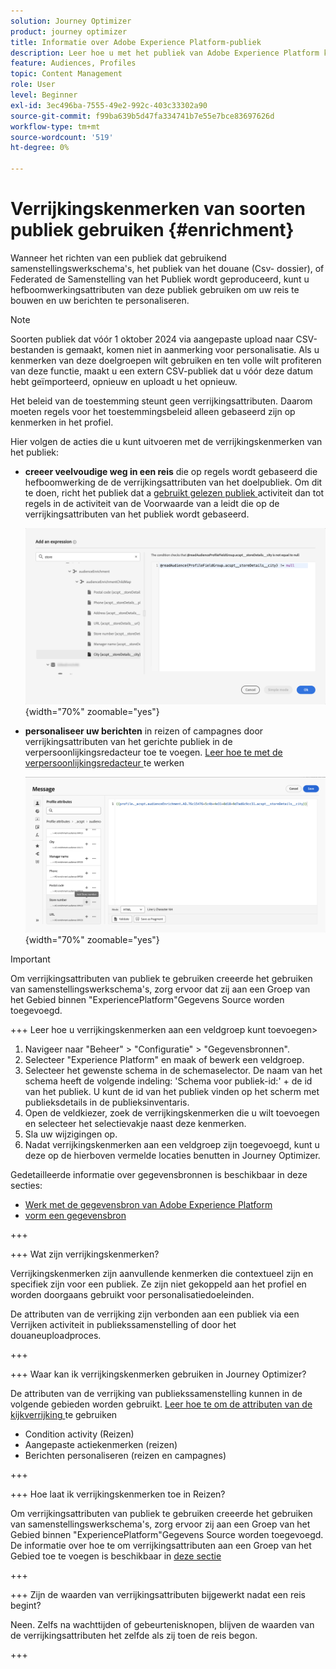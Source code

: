 ```yaml
---
solution: Journey Optimizer
product: journey optimizer
title: Informatie over Adobe Experience Platform-publiek
description: Leer hoe u met het publiek van Adobe Experience Platform kunt werken
feature: Audiences, Profiles
topic: Content Management
role: User
level: Beginner
exl-id: 3ec496ba-7555-49e2-992c-403c33302a90
source-git-commit: f99ba639b5d47fa334741b7e55e7bce83697626d
workflow-type: tm+mt
source-wordcount: '519'
ht-degree: 0%

---
```


# Verrijkingskenmerken van soorten publiek gebruiken {#enrichment}

Wanneer het richten van een publiek dat gebruikend samenstellingswerkschema&#39;s, het publiek van het douane (Csv- dossier), of Federated de Samenstelling van het Publiek wordt geproduceerd, kunt u hefboomwerkingsattributen van deze publiek gebruiken om uw reis te bouwen en uw berichten te personaliseren.

>[!NOTE]
>
>Soorten publiek dat vóór 1 oktober 2024 via aangepaste upload naar CSV-bestanden is gemaakt, komen niet in aanmerking voor personalisatie. Als u kenmerken van deze doelgroepen wilt gebruiken en ten volle wilt profiteren van deze functie, maakt u een extern CSV-publiek dat u vóór deze datum hebt geïmporteerd, opnieuw en uploadt u het opnieuw.
>
>Het beleid van de toestemming steunt geen verrijkingsattributen. Daarom moeten regels voor het toestemmingsbeleid alleen gebaseerd zijn op kenmerken in het profiel.

Hier volgen de acties die u kunt uitvoeren met de verrijkingskenmerken van het publiek:

* **creeer veelvoudige weg in een reis** die op regels wordt gebaseerd die hefboomwerking de de verrijkingsattributen van het doelpubliek. Om dit te doen, richt het publiek dat a [ gebruikt gelezen publiek ](../building-journeys/read-audience.md) activiteit dan tot regels in de activiteit van de Voorwaarde van a [ ](../building-journeys/condition-activity.md) leidt die op de verrijkingsattributen van het publiek wordt gebaseerd.

  ![](assets/audience-enrichment-attribute-condition.png){width="70%" zoomable="yes"}

* **personaliseer uw berichten** in reizen of campagnes door verrijkingsattributen van het gerichte publiek in de verpersoonlijkingsredacteur toe te voegen. [ Leer hoe te met de verpersoonlijkingsredacteur ](../personalization/personalization-build-expressions.md) te werken

  ![](assets/audience-enrichment-attribute-perso.png){width="70%" zoomable="yes"}

>[!IMPORTANT]
>
>Om verrijkingsattributen van publiek te gebruiken creeerde het gebruiken van samenstellingswerkschema&#39;s, zorg ervoor dat zij aan een Groep van het Gebied binnen &quot;ExperiencePlatform&quot;Gegevens Source worden toegevoegd.
>
+++ Leer hoe u verrijkingskenmerken aan een veldgroep kunt toevoegen>
>
1. Navigeer naar &quot;Beheer&quot; > &quot;Configuratie&quot; > &quot;Gegevensbronnen&quot;.
1. Selecteer &quot;Experience Platform&quot; en maak of bewerk een veldgroep.
1. Selecteer het gewenste schema in de schemaselector. De naam van het schema heeft de volgende indeling: &#39;Schema voor publiek-id:&#39; + de id van het publiek. U kunt de id van het publiek vinden op het scherm met publieksdetails in de publieksinventaris.
1. Open de veldkiezer, zoek de verrijkingskenmerken die u wilt toevoegen en selecteer het selectievakje naast deze kenmerken.
1. Sla uw wijzigingen op.
1. Nadat verrijkingskenmerken aan een veldgroep zijn toegevoegd, kunt u deze op de hierboven vermelde locaties benutten in Journey Optimizer.
>
Gedetailleerde informatie over gegevensbronnen is beschikbaar in deze secties:
>
* [ Werk met de gegevensbron van Adobe Experience Platform ](../datasource/adobe-experience-platform-data-source.md)
* [ vorm een gegevensbron ](../datasource/configure-data-sources.md)
>
+++







+++ Wat zijn verrijkingskenmerken?

Verrijkingskenmerken zijn aanvullende kenmerken die contextueel zijn en specifiek zijn voor een publiek. Ze zijn niet gekoppeld aan het profiel en worden doorgaans gebruikt voor personalisatiedoeleinden.

De attributen van de verrijking zijn verbonden aan een publiek via een Verrijken activiteit in publiekssamenstelling of door het douaneuploadproces.

+++

+++ Waar kan ik verrijkingskenmerken gebruiken in Journey Optimizer?

De attributen van de verrijking van publiekssamenstelling kunnen in de volgende gebieden worden gebruikt. [ Leer hoe te om de attributen van de kijkverrijking ](#enrichment) te gebruiken

* Condition activity (Reizen)
* Aangepaste actiekenmerken (reizen)
* Berichten personaliseren (reizen en campagnes)

+++

+++ Hoe laat ik verrijkingskenmerken toe in Reizen?

Om verrijkingsattributen van publiek te gebruiken creeerde het gebruiken van samenstellingswerkschema&#39;s, zorg ervoor zij aan een Groep van het Gebied binnen &quot;ExperiencePlatform&quot;Gegevens Source worden toegevoegd. De informatie over hoe te om verrijkingsattributen aan een Groep van het Gebied toe te voegen is beschikbaar in [ deze sectie ](#enrichment)

+++

+++ Zijn de waarden van verrijkingsattributen bijgewerkt nadat een reis begint?

Neen. Zelfs na wachttijden of gebeurtenisknopen, blijven de waarden van de verrijkingsattributen het zelfde als zij toen de reis begon.

+++
